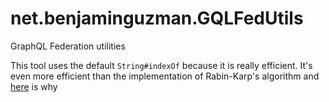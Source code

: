 # net.benjaminguzman.GQLFedUtils

GraphQL Federation utilities

This tool uses the default `String#indexOf` because it is really efficient. It's even more efficient than the
implementation of Rabin-Karp's algorithm
and [here](https://stackoverflow.com/questions/9741188/java-indexof-function-more-efficient-than-rabin-karp-search-efficiency-of-text)
is why
